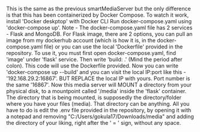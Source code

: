 This is the same as the previous smartMediaServer but the only difference is that this has been containerized by Docker Compose. 
To watch it work, install 'Docker deskptop' with Docker CLI
Run docker-compose.yaml using 'docker-compose up'.
Note - The docker-compose.yaml file has 2 services - Flask and MongoDB.
For Flask image, there are 2 options, you can pull an image from my dockerhub account (which is how it is, in the docker-compose.yaml file) or you can use the local 'Dockerfile' provided in the repository.
To use it, you must first open docker-compose.yaml, find 'image' under 'flask' service. Then write 'build: .' (Mind the period after colon). This code will use the Dockerfile provided.
Now you can write 'docker-compose up --build' and you can visit the local IP:port like this - '192.168.29.2:16867'. BUT REPLACE the local IP with yours. Port number is the same '16867'.
Now this media server will MOUNT a directory from your physical disk, to a mountpoint called '/media' inside the 'flask' container. 
The directory that is being mounted, is supposedly the directory/folder where you have your files (media). That directory can be anything. All you have to do is edit the .env file provided in the repository, by opening it with a notepad and removing "C:/Users/gokula17/Downloads/media" and adding the directory of your liking, right after the ' = ' sign, without any space. 
